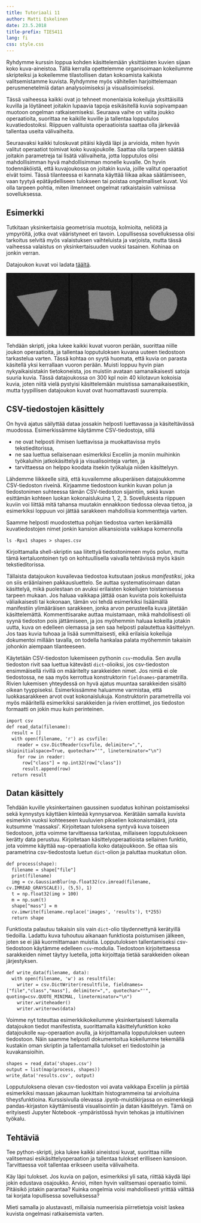 ```yaml
---
title: Tutoriaali 11
author: Matti Eskelinen
date: 23.5.2018
title-prefix: TIES411
lang: fi
css: style.css
---
```


Ryhdymme kurssin loppua kohden käsittelemään yksittäisten kuvien sijaan koko
kuva-aineistoa. Tällä kerralla opettelemme organisoimaan kokeilumme skripteiksi
ja kokeilemme tilastollisen datan kokoamista kaikista valitsemistamme kuvista.
Ryhdymme myös vähitellen harjoittelemaan perusmenetelmiä datan analysoimiseksi
ja visualisoimiseksi.

Tässä vaiheessa kaikki ovat jo tehneet monenlaisia kokeiluja yksittäisillä
kuvilla ja löytäneet joitakin lupaavia tapoja esikäsitellä kuvia sopivampaan
muotoon ongelman ratkaisemiseksi. Seuraava vaihe on valita joukko operaatioita,
suorittaa ne kaikille kuville ja tallentaa lopputulos kuvatiedostoiksi.
Riippuen valituista operaatioista saattaa olla järkevää tallentaa useita
välivaiheita.

Seuraavaksi kaikki tuloskuvat pitäisi käydä läpi ja arvioida, miten hyvin
valitut operaatiot toimivat koko kuvajoukolle. Saattaa olla tarpeen säätää
joitakin parametreja tai lisätä välivaiheita, jotta lopputulos olisi
mahdollisimman hyvä mahdollisimman monelle kuvalle. On hyvin todennäköistä, että
kuvajoukossa on joitakin kuvia, joille valitut operaatiot eivät toimi. Tässä
tilanteessa ei kannata käyttää liikaa aikaa säätämiseen, vaan tyytyä
epätäydelliseen tulokseen tai poistaa ongelmalliset kuvat. Voi olla tarpeen
pohtia, miten ilmenneet ongelmat ratkaistaisiin valmiissa sovelluksessa.

## Esimerkki

Tutkitaan yksinkertaisia geometrisia muotoja, kolmioita, neliöitä ja ympyröitä,
jotka ovat vääristyneet eri tavoin. Lopullisessa sovelluksessa olisi tarkoitus
selvitä myös valaistuksen vaihteluista ja varjoista, mutta tässä vaiheessa
valaistus on yksinkertaisuuden vuoksi tasainen. Kohinaa on jonkin verran.

Datajoukon kuvat voi ladata [täältä](http://users.jyu.fi/~amjayee/TIES411/shapes_v1.zip).

![Esimerkki datajoukon kuvista](../images/shapes.png)

Tehdään skripti, joka lukee kaikki kuvat vuoron perään, suorittaa niille joukon
operaatioita, ja tallentaa lopputuloksen kuvana uuteen tiedostoon tarkastelua
varten. Tässä kohtaa on syytä huomata, että kuvia on parasta käsitellä yksi
kerrallaan vuoron perään. Muisti loppuu hyvin pian nykyaikaisistakin
tietokoneista, jos muistiin avataan samanaikaisesti satoja suuria kuvia. Tässä
datajoukossa on 300 kpl noin 40 kilotavun kokoisia kuvia, joten niitä vielä
pystyisi käsittelemään muistissa samanaikaisestikin, mutta tyypillisen
datajoukon kuvat ovat huomattavasti suurempia.

## CSV-tiedostojen käsittely

On hyvä ajatus säilyttää dataa jossakin helposti luettavassa ja käsiteltävässä
muodossa. Esimerkissämme käytämme CSV-tiedostoja, sillä

* ne ovat helposti ihmisen luettavissa ja muokattavissa myös tekstieditorissa,
* ne saa luettua sellaisenaan esimerkiksi Exceliin ja moniin muihinkin
  työkaluihin jatkokäsittelyä ja visualisointeja varten, ja
* tarvittaessa on helppo koodata itsekin työkaluja niiden käsittelyyn.

Lähdemme liikkeelle siitä, että kuvailemme alkuperäisen datajoukkomme
CSV-tiedoston riveinä. Kirjaamme tiedostoon kunkin kuvan polun ja tiedostonimen
suhteessa tämän CSV-tiedoston sijaintiin, sekä kuvan esittämän kohteen luokan
kokonaislukuina $1$, $2$, $3$. Sovelluksesta riippuen kuviin voi liittää mitä
tahansa muutakin ennakkoon tiedossa olevaa tietoa, ja esimerkiksi loppuun voi
jättää sarakkeen mahdollisia kommentteja varten.

Saamme helposti muodostettua pohjan tiedostoa varten keräämällä kuvatiedostojen
nimet jonkin kansion alikansioista vaikkapa komennolla

```{.bash}
ls -Rpx1 shapes > shapes.csv
```

Kirjoittamalla shell-skriptin saa liitettyä tiedostonimeen myös polun, mutta
tämä kertaluontoinen työ on kohtuullisella vaivalla tehtävissä myös käsin
tekstieditorissa.

Tällaista datajoukon kuvailevaa tiedostoa kutsutaan joskus *manifestiksi*, joka
on siis eräänlainen pakkausluettelo. Se auttaa systematisoimaan datan
käsittelyä, mikä puolestaan on avuksi erilaisten kokeilujen toistamisessa
tarpeen mukaan. Jos haluaa vaikkapa jättää osan kuvista pois kokeiluista
väliaikaisesti tai kokonaan, tämän voi tehdä esimerkiksi lisäämällä manifestiin
ylimääräisen sarakkeen, jonka arvon perusteella kuva jätetään käsittelemättä.
Kommenttisarake auttaa muistamaan, mikä mahdollisesti oli syynä tiedoston pois
jättämiseen, ja jos myöhemmin haluaa kokeilla jotakin uutta, kuva on edelleen
olemassa ja sen saa helposti palautettua käsittelyyn. Jos taas kuvia tuhoaa ja
lisää summittaisesti, eikä erilaisia kokeiluja dokumentoi millään tavalla, on
todella hankalaa palata myöhemmin takaisin johonkin aiempaan tilanteeseen.

Käytetään CSV-tiedoston lukemiseen pythonin `csv`-modulia. Sen avulla tiedoston
rivit saa luettua kätevästi `dict`-olioiksi, jos csv-tiedoston ensimmäisellä
rivillä on määritelty sarakkeiden nimet. Jos nimiä ei ole tiedostossa, ne saa
myös kerrottua konstruktorin `fieldnames`-parametrilla. Rivien lukemisen
yhteydessä on hyvä ajatus muuntaa sarakkeiden sisältö oikean tyyppiseksi.
Esimerkissämme haluamme varmistaa, että luokkasarakkeen arvot ovat
kokonaislukuja.  Konstruktorin parametreilla voi myös määritellä esimerkiksi
sarakkeiden ja rivien erottimet, jos tiedoston formaatti on jokin muu kuin
perinteinen.

```{.python}
import csv
def read_data(filename):
  result = []
  with open(filename, 'r') as csvfile:
    reader = csv.DictReader(csvfile, delimiter=",", skipinitialspace=True, quotechar="'", lineterminator="\n")
    for row in reader:
      row["class"] = np.int32(row["class"])
      result.append(row)
  return result
```

## Datan käsittely

Tehdään kuville yksinkertainen gaussinen suodatus kohinan poistamiseksi sekä
kynnystys käyttäen kiinteää kynnysarvoa. Kerätään samalla kuvista esimerkin
vuoksi kohteeseen kuuluvien pikselien kokonaismäärä, jota kutsumme 'massaksi'.
Kirjoitetaan tuloksena syntyvä kuva toiseen tiedostoon, jotta voimme 
tarvittaessa tarkistaa, millaiseen lopputulokseen kerätty data perustuu.
Kirjoitetaan käsittelyoperaatioista sellainen funktio, jota voimme käyttää 
`map`-operaatiolla koko datajoukkoon. Se ottaa siis parametrina csv-tiedostosta
luetun `dict`-olion ja paluttaa muokatun olion.

```{.python}
def process(shape):
  filename = shape["file"]
  print(filename)
  img = cv.GaussianBlur(np.float32(cv.imread(filename, cv.IMREAD_GRAYSCALE)), (5,5), 1)
  t = np.float32(img > 100)
  m = np.sum(t)
  shape["mass"] = m
  cv.imwrite(filename.replace('images', 'results'), t*255)
  return shape
```

Funktiosta palautuu takaisin siis vain `dict`-olio täydennettynä kerätyillä
tiedoilla. Ladattu kuva tuhoutuu aikanaan funktiosta poistumisen jälkeen, joten
se ei jää kuormittamaan muistia. Lopputuloksen tallentamiseksi
csv-tiedostoon käytämme edelleen `csv`-modulia. Tiedostoon kirjoitettaessa
sarakkeiden nimet täytyy luetella, jotta kirjoittaja tietää sarakkeiden oikean
järjestyksen.

```{.python}
def write_data(filename, data):
  with open(filename, 'w') as resultfile:
    writer = csv.DictWriter(resultfile, fieldnames=["file","class","mass"], delimiter=",", quotechar="'", quoting=csv.QUOTE_MINIMAL, lineterminator="\n")
    writer.writeheader()
    writer.writerows(data)
```

Voimme nyt toteuttaa esimerkkikokeilumme yksinkertaisesti lukemalla datajoukon
tiedot manifestista, suorittamalla käsittelyfunktion koko datajoukolle
`map`-operaation avulla, ja kirjoittamalla lopputuloksen uuteen tiedostoon.
Näin saamme helposti dokumentoitua kokeilumme tekemällä kustakin oman skriptin
ja tallentamalla tulokset eri tiedostoihin ja kuvakansioihin.

```{.python}
shapes = read_data('shapes.csv')
output = list(map(process, shapes))
write_data('results.csv', output)
```

Lopputuloksena olevan csv-tiedoston voi avata vaikkapa Exceliin ja piirtää
esimerkiksi massan jakauman luokittain histogrammeina tai arvioituina
tiheysfunktioina. Kurssisivulla olevassa .ipynb-muistikirjassa on esimerkkejä
pandas-kirjaston käyttämisestä visualisointiin ja datan käsittelyyn. Tämä on
erityisesti Jupyter Notebook -ympäristössä hyvin tehokas ja intuitiivinen
työkalu.

## Tehtäviä

Tee python-skripti, joka lukee kaikki aineistosi kuvat, suorittaa niille
valitsemasi esikäsittelyoperaation ja tallentaa tulokset erilliseen kansioon.
Tarvittaessa voit tallentaa erikseen useita välivaiheita.

Käy läpi tulokset. Jos kuvia on paljon, esimerkiksi yli sata, riittää käydä läpi
jokin edustava osajoukko. Arvioi, miten hyvin valitsemasi operaatio toimii.
Pitäisikö jotakin parantaa? Kuinka ongelmia voisi mahdollisesti yrittää välttää
tai korjata lopullisessa sovelluksessa?

Mieti samalla jo alustavasti, millaisia numeerisia piirretietoja voisit laskea
kuvista ongelmasi ratkaisemista varten.
